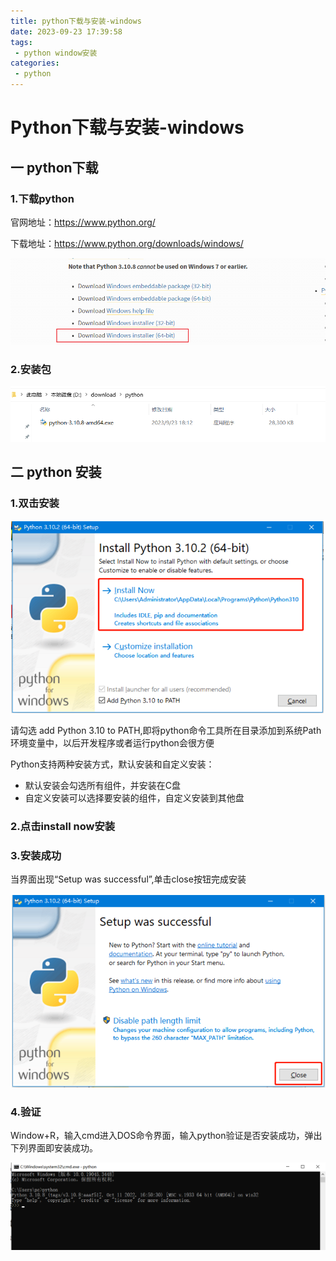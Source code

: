 ```yaml
---
title: python下载与安装-windows
date: 2023-09-23 17:39:58
tags:
 - python window安装
categories:
 - python
---
```


# Python下载与安装-windows

## 一 python下载

### 1.下载python

官网地址：https://www.python.org/

下载地址：https://www.python.org/downloads/windows/

![image-20230923191517971](python下载与安装-windows/image-20230923191517971.png)

### 2.安装包

![image-20230923191612935](python下载与安装-windows/image-20230923191612935.png)

## 二 python 安装

### 1.双击安装

![image-20230923192157909](python下载与安装-windows/image-20230923192157909.png)

请勾选 add Python 3.10 to PATH,即将python命令工具所在目录添加到系统Path环境变量中，以后开发程序或者运行python会很方便

Python支持两种安装方式，默认安装和自定义安装：

+ 默认安装会勾选所有组件，并安装在C盘
+ 自定义安装可以选择要安装的组件，自定义安装到其他盘

### 2.点击install now安装

### 3.安装成功

当界面出现“Setup was successful”,单击close按钮完成安装

![image-20230923192417644](python下载与安装-windows/image-20230923192417644.png)

### 4.验证

Window+R，输入cmd进入DOS命令界面，输入python验证是否安装成功，弹出下列界面即安装成功。

![image-20230923192600158](python下载与安装-windows/image-20230923192600158.png)
